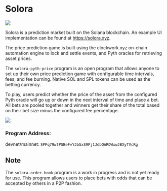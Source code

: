 # Solora

![](https://dc100lan3jpki.cloudfront.net/images/Black%20w_%20Gradient%20Logo%20Twitter.png)

Solora is a prediction market built on the Solana blockchain. An example UI implementation can be found at https://solora.xyz.

The price prediction game is built using the clockwork.xyz on-chain automation engine to lock and settle events, and Pyth oracles for retrieving asset prices.

The `solora-pyth-price` program is an open program that allows anyone to set up their own price prediction game with configurable time intervals, fees, and fee burning. Native SOL and SPL tokens can be used as the betting currency.

To play, users predict whether the price of the asset from the configured Pyth oracle will go up or down in the next interval of time and place a bet. All bets are pooled together and winners get their share of the total based on their bet size minus the configured fee percentage.

![](https://dc100lan3jpki.cloudfront.net/images/solora_xyz.jpg)

### Program Address:
devnet/mainnet: `SPPq79wtPSBeFvYJbSxS9Pj1JdbQARDWxwJBXyTVcRg`

## Note
The `solora-order-book` program is a work in progress and is not yet ready for use. This program allows users to place bets with odds that can be accepted by others in a P2P fashion.
